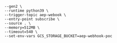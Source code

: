 ```gcloud beta functions deploy aep-pubsub-function-test \
 --gen2 \
 --runtime python39 \
 --trigger-topic aep-webook \
 --entry-point subscribe \
 --source . \
 --memory=512MB \
 --timeout=540 \
 --set-env-vars GCS_STORAGE_BUCKET=aep-webhook-poc
 ```
